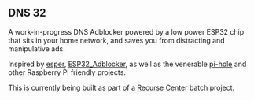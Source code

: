 ## DNS 32

A work-in-progress DNS Adblocker powered by a low power ESP32 chip that sits in your home network, and saves you from distracting and manipulative ads.

Inspired by [esper](https://github.com/zachmorr/esper/), [ESP32_Adblocker](https://github.com/s60sc/ESP32_AdBlocker/), as well as the venerable [pi-hole](https://github.com/pi-hole/pi-hole) and other Raspberry Pi friendly projects.

This is currently being built as part of a [Recurse Center](https://recurse.com) batch project.